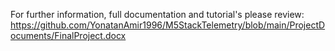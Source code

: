 For further information, full documentation and tutorial's please review:
https://github.com/YonatanAmir1996/M5StackTelemetry/blob/main/ProjectDocuments/FinalProject.docx
